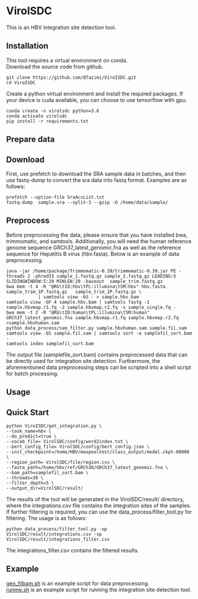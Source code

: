 # VirolSDC

This is an HBV integration site detection tool.

## Installation

This tool requires a virtual environment on conda.<br>
Download the source code from github.
```
git clone https://github.com/QTazimi/ViroISDC.git
cd ViroISDC
```
Create a python virtual environment and install the required packages. 
If your device is cuda available, you can choose to use tensorflow with gpu.
```
conda create -n virolsdc python=3.6
conda activate virolsdc
pip install -r requirements.txt
```
## Prepare data

## Download

First, use prefetch to download the SRA sample data in batches, 
and then use fastq-dump to convert the sra data into fastq format. Examples are as follows:
```
prefetch --option-file SraAccList.txt
fastq-dump  sample.sra --split-3 --gzip -O /home/data/sample/
```
## Preprocess

Before preprocessing the data, please ensure that you have installed bwa, trimmomatic, and samtools.
Additionally, you will need the human reference genome sequence GRCh37_latest_genomic.fna as well as the reference sequence for Hepatitis B virus (hbv.fasta). 
Below is an example of data preprocessing.
```
java -jar /home/package/Trimmomatic-0.39/trimmomatic-0.39.jar PE -threads 2 -phred33 sample_1.fastq.gz sample_2.fastq.gz LEADING:5 SLIDINGWINDOW:5:20 MINLEN:20 -baseout  sample_trim.fastq.gz
bwa mem -t 4 -R "@RG\tID:hbv\tPL:illumina\tSM:hbv" hbv.fasta sample_trim_1P.fastq.gz   sample_trim_1P.fastq.gz \
            | samtools view -bS - > sample.hbv.bam
samtools view -bF 4 sample.hbv.bam | samtools fastq -1 sample.hbvmap.r1.fq -2 sample.hbvmap.r2.fq -s sample_single.fq -
bwa mem -t 2 -R "@RG\tID:human\tPL:illumina\tSM:human" GRCh37_latest_genomic.fna sample.hbvmap.r1.fq sample.hbvmap.r2.fq >sample.hbvhuman.sam
python data_process/sam_filter.py sample.hbvhuman.sam sample.fil.sam 
samtools view -bS sample.fil.sam | samtools sort -o samplefil_sort.bam -
samtools index samplefil_sort.bam
```
The output file (samplefile_sort.bam) contains preprocessed data that can be directly used for integration site detection. 
Furthermore, the aforementioned data preprocessing steps can be scripted into a shell script for batch processing.

## Usage

## Quick Start

```
python ViroISDC/get_integration.py \
--task_name=hbv \
--do_predict=true \
--vocab_file= VirolSDC/config/word2index.txt \
--bert_config_file= VirolSDC/config/bert_config.json \
--init_checkpoint=/home/HBV/maxpooltest/class_output/model.ckpt-68000 \
--region_path= VirolSDC/file/region.csv \
--fasta_path=/home/hbv/ref/GRCh38/GRCh37_latest_genomic.fna \
--bam_path=samplefil_sort.bam \
--threads=30 \
--filter_depth=5 \
--output_dir=VirolSDC/result/
```
The results of the tool will be generated in the VirolSDC/result/ directory, where the integrations.csv file contains the integration sites of the samples. 
If further filtering is required, you can use the data_process/filter_tool.py for filtering. The usage is as follows:
```
python data_process/filter_tool.py -op VirolSDC/result/integrations.csv -sp VirolSDC/result/integrations_filter.csv
```
The integrations_filter.csv contains the filtered results.

## Example

[gen_filbam.sh](https://github.com/QTazimi/ViroISDC/blob/main/bash/gen_filbam.sh) is an example script for data preprocessing.<br>
[runme.sh](https://github.com/QTazimi/ViroISDC/blob/main/bash/runme.sh) is an example script for running the integration site detection tool.
